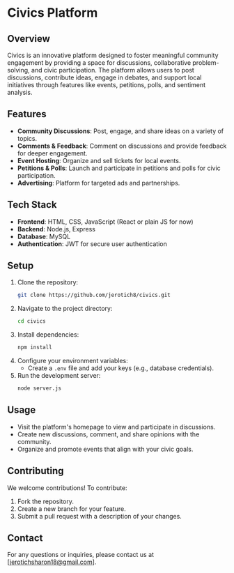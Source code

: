 # Civics Platform

## Overview
Civics is an innovative platform designed to foster meaningful community engagement by providing a space for discussions, collaborative problem-solving, and civic participation. The platform allows users to post discussions, contribute ideas, engage in debates, and support local initiatives through features like events, petitions, polls, and sentiment analysis.

## Features
- **Community Discussions**: Post, engage, and share ideas on a variety of topics.
- **Comments & Feedback**: Comment on discussions and provide feedback for deeper engagement.
- **Event Hosting**: Organize and sell tickets for local events.
- **Petitions & Polls**: Launch and participate in petitions and polls for civic participation.
- **Advertising**: Platform for targeted ads and partnerships.

## Tech Stack
- **Frontend**: HTML, CSS, JavaScript (React or plain JS for now)
- **Backend**: Node.js, Express
- **Database**: MySQL
- **Authentication**: JWT for secure user authentication

## Setup
1. Clone the repository:
   ```bash
   git clone https://github.com/jerotich8/civics.git
   ```
2. Navigate to the project directory:
   ```bash
   cd civics
   ```
3. Install dependencies:
   ```bash
   npm install
   ```
4. Configure your environment variables:
   - Create a `.env` file and add your keys (e.g., database credentials).
5. Run the development server:
   ```bash
   node server.js
   ```
   
## Usage
- Visit the platform's homepage to view and participate in discussions.
- Create new discussions, comment, and share opinions with the community.
- Organize and promote events that align with your civic goals.


## Contributing
We welcome contributions! To contribute:
1. Fork the repository.
2. Create a new branch for your feature.
3. Submit a pull request with a description of your changes.


## Contact
For any questions or inquiries, please contact us at [jerotichsharon18@gmail.com].
